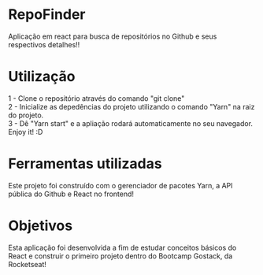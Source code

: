 # RepoFinder
Aplicação em react para busca de repositórios no Github e seus respectivos detalhes!!

# Utilização
1 - Clone o repositório através do comando "git clone" <br />
2 - Inicialize as depedências do projeto utilizando o comando "Yarn" na raiz do projeto. <br />
3 - Dê "Yarn start" e a apliação rodará automaticamente no seu navegador. Enjoy it! :D 

# Ferramentas utilizadas
Este projeto foi construído com o gerenciador de pacotes Yarn, a API pública do Github e React no frontend!

# Objetivos
Esta aplicação foi desenvolvida a fim de estudar conceitos básicos do React e construir o primeiro projeto dentro do Bootcamp Gostack, da Rocketseat!
